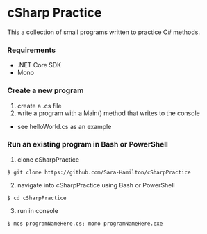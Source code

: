 # cSharp Practice

This a collection of small programs written to practice C# methods.  

### Requirements
  * .NET Core SDK
  * Mono  

### Create a new program

1. create a .cs file  
2. write a program with a Main() method that writes to the console
  * see helloWorld.cs as an example

### Run an existing program in Bash or PowerShell

1. clone cSharpPractice  
```
$ git clone https://github.com/Sara-Hamilton/cSharpPractice  
```

2. navigate into cSharpPractice using Bash or PowerShell  
```
$ cd cSharpPractice  
```

3. run in console
```
$ mcs programNameHere.cs; mono programNameHere.exe  
```
